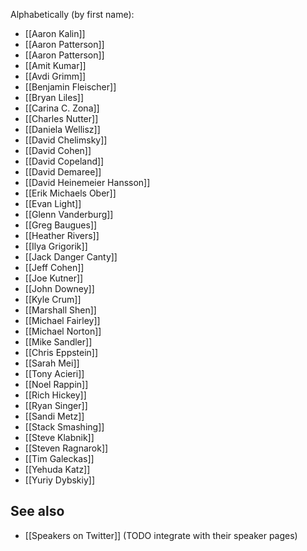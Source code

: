 Alphabetically (by first name):

* [[Aaron Kalin]]
* [[Aaron Patterson]]
* [[Aaron Patterson]]
* [[Amit Kumar]]
* [[Avdi Grimm]]
* [[Benjamin Fleischer]]
* [[Bryan Liles]]
* [[Carina C. Zona]]
* [[Charles Nutter]]
* [[Daniela Wellisz]]
* [[David Chelimsky]]
* [[David Cohen]]
* [[David Copeland]]
* [[David Demaree]]
* [[David Heinemeier Hansson]]
* [[Erik Michaels Ober]]
* [[Evan Light]]
* [[Glenn Vanderburg]]
* [[Greg Baugues]]
* [[Heather Rivers]]
* [[Ilya Grigorik]]
* [[Jack Danger Canty]]
* [[Jeff Cohen]]
* [[Joe Kutner]]
* [[John Downey]]
* [[Kyle Crum]]
* [[Marshall Shen]]
* [[Michael Fairley]]
* [[Michael Norton]]
* [[Mike Sandler]]
* [[Chris Eppstein]]
* [[Sarah Mei]]
* [[Tony Acieri]]
* [[Noel Rappin]]
* [[Rich Hickey]]
* [[Ryan Singer]]
* [[Sandi Metz]]
* [[Stack Smashing]]
* [[Steve Klabnik]]
* [[Steven Ragnarok]]
* [[Tim Galeckas]]
* [[Yehuda Katz]]
* [[Yuriy Dybskiy]]

## See also

* [[Speakers on Twitter]] (TODO integrate with their speaker pages)
